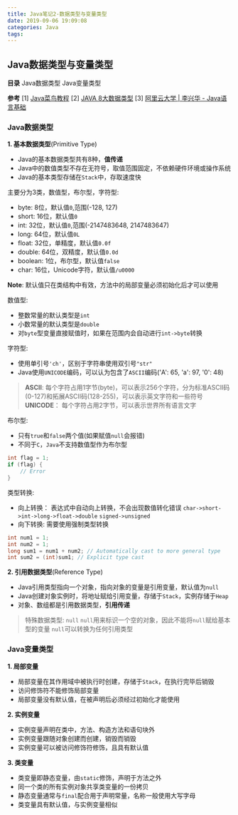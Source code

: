 ```yaml
---
title: Java笔记2-数据类型与变量类型
date: 2019-09-06 19:09:08
categories: Java
tags:
---
```

## Java数据类型与变量类型
__目录__
Java数据类型
Java变量类型

__参考__
[1] [Java菜鸟教程](https://www.runoob.com/java/java-tutorial.html) 
[2] [JAVA 8大数据类型](https://blog.csdn.net/qq_28328381/article/details/81163856)
[3] [阿里云大学 | 李兴华 - Java语言基础](https://edu.aliyun.com/roadmap/java?spm=5176.13345299.1392477.3.63ddf153q7QkVf)


### Java数据类型
__1. 基本数据类型__(Primitive Type)
- Java的基本数据类型共有8种，__值传递__
- Java中的数值类型不存在无符号，取值范围固定，不依赖硬件环境或操作系统
- Java的基本类型存储在`Stack`中，存取速度快

主要分为3类，数值型，布尔型，字符型:
- byte: 8位，默认值`0`,范围(-128, 127)
- short: 16位，默认值`0`
- int: 32位，默认值`0`,范围(-2147483648, 2147483647)
- long: 64位，默认值`0L`
- float: 32位，单精度，默认值`0.0f`
- double: 64位，双精度，默认值`0.0d`
- boolean: 1位，布尔型，默认值`false`
- char: 16位，Unicode字符，默认值`/u0000`

__Note__: 默认值只在类结构中有效，方法中的局部变量必须初始化后才可以使用

<!-- more -->

数值型:
- 整数常量的默认类型是`int`
- 小数常量的默认类型是`double`
- 对`byte`型变量直接赋值时，如果在范围内会自动进行`int->byte`转换

字符型:
- 使用单引号`'ch'`，区别于字符串使用双引号`"str"`
- Java使用`UNICODE`编码，可以认为包含了`ASCII`编码('A': 65, 'a': 97, '0': 48)
> __ASCII__: 每个字符占用1字节(byte)，可以表示256个字符，分为标准ASCII码(0-127)和拓展ASCII码(128-255)，可以表示英文字符和一些符号
> __UNICODE__： 每个字符占用2字节，可以表示世界所有语言文字

布尔型:
- 只有`true`和`false`两个值(如果赋值`null`会报错)
- 不同于`C`，`Java`不支持数值型作为布尔型
```java
int flag = 1;
if (flag) {
    // Error
}
```

类型转换:
- 向上转换： 表达式中自动向上转换，不会出现数值转化错误
  `char->short->int->long->float->double`
  `signed->unsigned`
- 向下转换: 需要使用强制类型转换
```java
int num1 = 1;
int num2 = 1;
long sum1 = num1 + num2; // Automatically cast to more general type
int sum2 = (int)sum1; // Explicit type cast
```

__2. 引用数据类型__(Reference Type)
- Java引用类型指向一个对象，指向对象的变量是引用变量，默认值为`null`
- Java创建对象实例时，将地址赋给引用变量，存储于`Stack`，实例存储于`Heap`
- 对象、数组都是引用数据类型，__引用传递__

> 特殊数据类型: `null`
> `null`用来标识一个空的对象，因此不能将`null`赋给基本型的变量
> `null`可以转换为任何引用类型


### Java变量类型
__1. 局部变量__
- 局部变量在其作用域中被执行时创建，存储于`Stack`，在执行完毕后销毁
- 访问修饰符不能修饰局部变量
- 局部变量没有默认值，在被声明后必须经过初始化才能使用

__2. 实例变量__
- 实例变量声明在类中，方法、构造方法和语句块外
- 实例变量跟随对象创建而创建，销毁而销毁
- 实例变量可以被访问修饰符修饰，且具有默认值

__3. 类变量__
- 类变量即静态变量，由`static`修饰，声明于方法之外
- 同一个类的所有实例对象共享类变量的一份拷贝
- 静态变量通常与`final`配合用于声明常量，名称一般使用大写字母
- 类变量具有默认值，与实例变量相似




